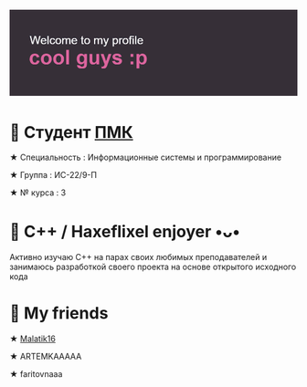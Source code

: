 # ![](https://github.com/k11sann/k11sann/blob/main/header.png) 
<h1 align="left">🌷 Cтудент <a href="https://sielom.ru/pytach-college/sveden">ПМК</a></h1>
<p>★ Специальность : Информационные системы и программирование</p>
<p>★ Группа : ИС-22/9-П</p>
<p>★ № курса : 3</p>
<h1 align="left">🌷 C++ / Haxeflixel enjoyer •ᴗ•</h1>
Активно изучаю C++ на парах своих любимых преподавателей 
и занимаюсь разработкой своего проекта на основе открытого исходного кода
<h1 align="left">🌷 My friends</h1>
<p>★ <a href="https://github.com/maratik16">Malatik16</a></p>
<p>★ <a href="https://github.com/ARTEEEMKAAA" style="text-decoration: none;">ARTEMKAAAAA</a></p>
<p>★ <a href="https://github.com/faritovnaaaaaia" style="text-decoration: none;">faritovnaaa</a></p>
<!---
k11sann/k11sann is a ✨ special ✨ repository because its `README.md` (this file) appears on your GitHub profile.
You can click the Preview link to take a look at your changes.
--->
